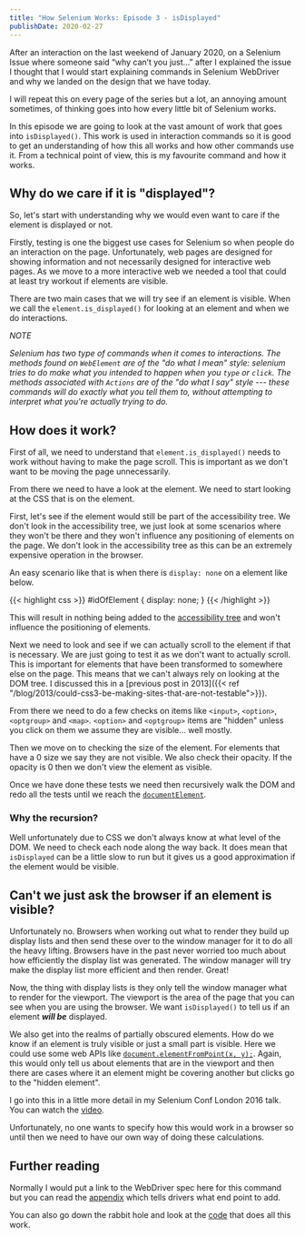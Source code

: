 ```yaml
---
title: "How Selenium Works: Episode 3 - isDisplayed"
publishDate: 2020-02-27
---
```


After an interaction on the last weekend of January 2020, on a Selenium Issue where someone said “why can’t you just…” after I explained the issue I thought that I would start explaining commands in Selenium WebDriver and why we landed on the design that we have today.

I will repeat this on every page of the series but a lot, an annoying amount sometimes, of thinking goes into how every little bit of Selenium works. 

In this episode we are going to look at the vast amount of work that goes into `isDisplayed()`. This work is used in interaction commands so it is good to get an understanding of how this all works and how other commands use it. From a technical point of view, this is my favourite command and how it works.

## Why do we care if it is "displayed"?

So, let's start with understanding why we would even want to care if the element is displayed or not. 

Firstly, testing is one the biggest use cases for Selenium so when people do an interaction on the page. Unfortunately, web pages are designed for showing information and not necessarily designed for interactive web pages. As we move to a more interactive web we needed a tool that could at least try workout if elements are visible. 

There are two main cases that we will try see if an element is visible. When we call the `element.is_displayed()` for looking at an element and when we do interactions.

_NOTE_

_Selenium has two type of commands when it comes to interactions. The methods found on `WebElement` are of the "do what I mean" style: selenium tries to do make what you intended to happen when you `type` or `click`. The methods associated with `Actions` are of the "do what I say" style --- these commands will do exactly what you tell them to, without attempting to interpret what you're actually trying to do._

## How does it work?

First of all, we need to understand that `element.is_displayed()` needs to work without having to make the page scroll. This is important as we don't want to be moving the page unnecessarily.

From there we need to have a look at the element. We need to start looking at the CSS that is on the element. 

First, let's see if the element would still be part of the accessibility tree. We don't look in the accessibility tree, we just look at some scenarios where they won't be there and they won't influence any positioning of elements on the page. We don't look in the accessibility tree as this can be an extremely expensive operation in the browser. 

An easy scenario like that is when there is `display: none` on a element like below.

{{< highlight css >}}
#idOfElement {
    display: none;
}
{{< /highlight >}}

This will result in nothing being added to the [accessibility tree](https://developer.mozilla.org/en-US/docs/Learn/Accessibility/What_is_accessibility) and won't influence the positioning of elements. 

Next we need to look and see if we can actually scroll to the element if that is necessary. We are just going to test it as we don't want to actually scroll. This is important for elements that have been transformed to somewhere else on the page. This means that we can't always rely on looking at the DOM tree. I discussed this in a [previous post in 2013]({{< ref "/blog/2013/could-css3-be-making-sites-that-are-not-testable">}}). 

From there we need to do a few checks on items like `<input>`, `<option>`, `<optgroup>` and `<map>`. `<option>` and `<optgroup>`  items are "hidden" unless you click on them we assume they are visible... well mostly.

Then we move on to checking the size of the element. For elements that have a 0 size we say they are not visible. We also check their opacity. If the opacity is 0 then we don't view the element as visible.

Once we have done these tests we need then recursively walk the DOM and redo all the tests until we reach the [`documentElement`](https://developer.mozilla.org/en-US/docs/Web/API/Document/documentElement).

### Why the recursion?

Well unfortunately due to CSS we don't always know at what level of the DOM. We need to check each node along the way back. It does mean that `isDisplayed` can be a little slow to run but it gives us a good approximation if the element would be visible.

## Can't we just ask the browser if an element is visible?

Unfortunately no. Browsers when working out what to render they build up display lists and then send these over to the window manager for it to do all the heavy lifting. Browsers have in the past never worried too much about how efficiently the display list was generated. The window manager will try make the display list more efficient and then render. Great!

Now, the thing with display lists is they only tell the window manager what to render for the viewport. The viewport is the area of the page that you can see when you are using the browser. We want `isDisplayed()` to tell us if an element **_will be_** displayed. 

We also get into the realms of partially obscured elements. How do we know if an element is truly visible or just a small part is visible. Here we could use some web APIs like [`document.elementFromPoint(x, y);`](https://developer.mozilla.org/en-US/docs/Web/API/DocumentOrShadowRoot/elementFromPoint). Again, this would only tell us about elements that are in the viewport and then there are cases where it an element might be covering another but clicks go to the "hidden element".

I go into this in a little more detail in my Selenium Conf London 2016 talk. You can watch the [video](https://www.youtube.com/watch?v=hTa1KI6fQpg). 

Unfortunately, no one wants to specify how this would work in a browser so until then we need to have our own way of doing these calculations.

## Further reading

Normally I would put a link to the WebDriver spec here for this command but you can read the [appendix](https://w3c.github.io/webdriver/#element-displayedness) which tells drivers what end point to add.

You can also go down the rabbit hole and look at the [code](https://github.com/SeleniumHQ/selenium/blob/master/javascript/atoms/dom.js#L573-L616) that does all this work.